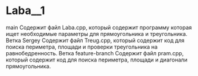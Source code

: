 # Laba__1
main 
Содержит файл Laba.cpp, который содержит программу которая ищет необходимые параметры для прямоугольника и треугольника.
Ветка Sergey 
Содержит файл Treug.cpp, который содержит код для поиска периметра, площади и проверки треугольника на равнобедренность.
Ветка feature-branch
Содержит файл pram.cpp, который содержит код для поиска периметра, площади и диагонали прямоугольника.


